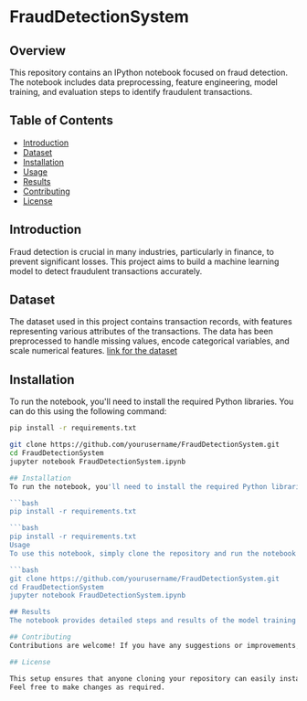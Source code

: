 # FraudDetectionSystem
## Overview
This repository contains an IPython notebook focused on fraud detection. The notebook includes data preprocessing, feature engineering, model training, and evaluation steps to identify fraudulent transactions.

## Table of Contents
- [Introduction](#introduction)
- [Dataset](#dataset)
- [Installation](#installation)
- [Usage](#usage)
- [Results](#results)
- [Contributing](#contributing)
- [License](#license)

## Introduction
Fraud detection is crucial in many industries, particularly in finance, to prevent significant losses. This project aims to build a machine learning model to detect fraudulent transactions accurately.

## Dataset
The dataset used in this project contains transaction records, with features representing various attributes of the transactions. The data has been preprocessed to handle missing values, encode categorical variables, and scale numerical features.
[link for the dataset](https://www.kaggle.com/datasets/mlg-ulb/creditcardfraud)

## Installation
To run the notebook, you'll need to install the required Python libraries. You can do this using the following command:

```bash
pip install -r requirements.txt

git clone https://github.com/yourusername/FraudDetectionSystem.git
cd FraudDetectionSystem
jupyter notebook FraudDetectionSystem.ipynb

## Installation
To run the notebook, you'll need to install the required Python libraries. You can do this using the following command:

```bash
pip install -r requirements.txt

```bash
pip install -r requirements.txt
Usage
To use this notebook, simply clone the repository and run the notebook using Jupyter:

```bash
git clone https://github.com/yourusername/FraudDetectionSystem.git
cd FraudDetectionSystem
jupyter notebook FraudDetectionSystem.ipynb

## Results
The notebook provides detailed steps and results of the model training and evaluation. It includes performance metrics such as accuracy, precision, recall, and F1 score, along with visualizations to interpret the model's performance.

## Contributing
Contributions are welcome! If you have any suggestions or improvements, feel free to create a pull request or open an issue.

## License

This setup ensures that anyone cloning your repository can easily install the necessary dependencies and run the notebook.
Feel free to make changes as required.

